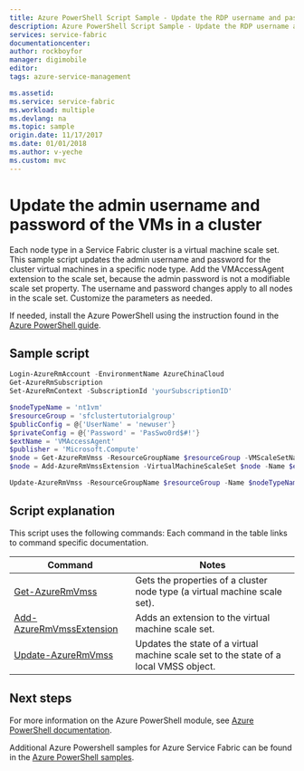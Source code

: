```yaml
---
title: Azure PowerShell Script Sample - Update the RDP username and password | Azure
description: Azure PowerShell Script Sample - Update the RDP username and password for all Service Fabric cluster nodes of a specific node type.
services: service-fabric
documentationcenter: 
author: rockboyfor
manager: digimobile
editor: 
tags: azure-service-management

ms.assetid: 
ms.service: service-fabric
ms.workload: multiple
ms.devlang: na
ms.topic: sample
origin.date: 11/17/2017
ms.date: 01/01/2018
ms.author: v-yeche
ms.custom: mvc
---
```


# Update the admin username and password of the VMs in a cluster

Each node type in a Service Fabric cluster is a virtual machine scale set. This sample script updates the admin username and password for the cluster virtual machines in a specific node type.  Add the VMAccessAgent extension to the scale set, because the admin password is not a modifiable scale set property.  The username and password changes apply to all nodes in the scale set. Customize the parameters as needed.

If needed, install the Azure PowerShell using the instruction found in the [Azure PowerShell guide](https://docs.microsoft.com/powershell/azure/overview). 

## Sample script

```powershell
﻿Login-AzureRmAccount -EnvironmentName AzureChinaCloud
Get-AzureRmSubscription
Set-AzureRmContext -SubscriptionId 'yourSubscriptionID'

$nodeTypeName = 'nt1vm'
$resourceGroup = 'sfclustertutorialgroup'
$publicConfig = @{'UserName' = 'newuser'}
$privateConfig = @{'Password' = 'PasSwo0rd$#!'}
$extName = 'VMAccessAgent'
$publisher = 'Microsoft.Compute'
$node = Get-AzureRmVmss -ResourceGroupName $resourceGroup -VMScaleSetName $nodeTypeName
$node = Add-AzureRmVmssExtension -VirtualMachineScaleSet $node -Name $extName -Publisher $publisher -Setting $publicConfig -ProtectedSetting $privateConfig -Type $extName -TypeHandlerVersion '2.0' -AutoUpgradeMinorVersion $true

Update-AzureRmVmss -ResourceGroupName $resourceGroup -Name $nodeTypeName -VirtualMachineScaleSet $node
```

## Script explanation

This script uses the following commands: Each command in the table links to command specific documentation.

| Command | Notes |
|---|---|
| [Get-AzureRmVmss](https://docs.microsoft.com/powershell/module/azurerm.compute/get-azurermvmss) | Gets the properties of a cluster node type (a virtual machine scale set).   |
| [Add-AzureRmVmssExtension](https://docs.microsoft.com/powershell/module/azurerm.compute/add-azurermvmssextension)| Adds an extension to the virtual machine scale set.|
| [Update-AzureRmVmss](https://docs.microsoft.com/powershell/module/azurerm.compute/update-azurermvmss)|Updates the state of a virtual machine scale set to the state of a local VMSS object.|

## Next steps

For more information on the Azure PowerShell module, see [Azure PowerShell documentation](https://docs.microsoft.com/powershell/azure/overview).

Additional Azure Powershell samples for Azure Service Fabric can be found in the [Azure PowerShell samples](../service-fabric-powershell-samples.md).
<!-- Update_Description: new articles on changing rdp service fabric user and password with powershell-->